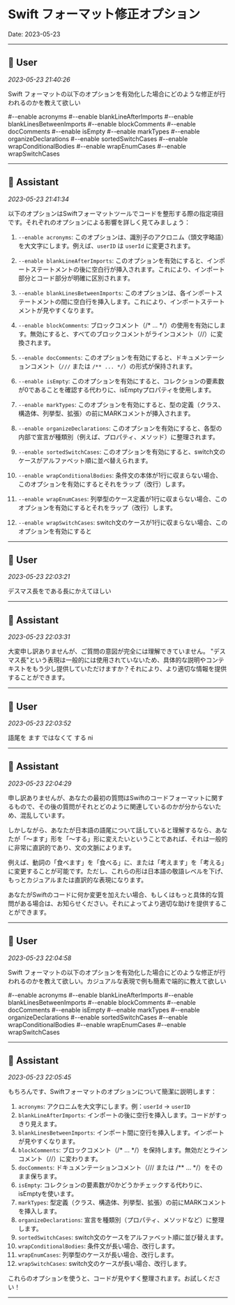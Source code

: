# Swift フォーマット修正オプション

Date: 2023-05-23

---

## 👤 User
*2023-05-23 21:40:26*

Swift フォーマットの以下のオプションを有効化した場合にどのような修正が行われるのかを教えて欲しい

#--enable acronyms
#--enable blankLineAfterImports
#--enable blankLinesBetweenImports
#--enable blockComments
#--enable docComments
#--enable isEmpty
#--enable markTypes
#--enable organizeDeclarations
#--enable sortedSwitchCases
#--enable wrapConditionalBodies
#--enable wrapEnumCases
#--enable wrapSwitchCases

---

## 🤖 Assistant
*2023-05-23 21:41:34*

以下のオプションはSwiftフォーマットツールでコードを整形する際の指定項目です。それぞれのオプションによる影響を詳しく見てみましょう：

1. `--enable acronyms`: このオプションは、識別子のアクロニム（頭文字略語）を大文字にします。例えば、`userID` は `userId` に変更されます。

2. `--enable blankLineAfterImports`: このオプションを有効にすると、インポートステートメントの後に空白行が挿入されます。これにより、インポート部分とコード部分が明確に区別されます。

3. `--enable blankLinesBetweenImports`: このオプションは、各インポートステートメントの間に空白行を挿入します。これにより、インポートステートメントが見やすくなります。

4. `--enable blockComments`: ブロックコメント（/* ... */）の使用を有効にします。無効にすると、すべてのブロックコメントがラインコメント（//）に変換されます。

5. `--enable docComments`: このオプションを有効にすると、ドキュメンテーションコメント（`///` または `/** ... */`）の形式が保持されます。

6. `--enable isEmpty`: このオプションを有効にすると、コレクションの要素数が0であることを確認する代わりに、isEmptyプロパティを使用します。

7. `--enable markTypes`: このオプションを有効にすると、型の定義（クラス、構造体、列挙型、拡張）の前にMARKコメントが挿入されます。

8. `--enable organizeDeclarations`: このオプションを有効にすると、各型の内部で宣言が種類別（例えば、プロパティ、メソッド）に整理されます。

9. `--enable sortedSwitchCases`: このオプションを有効にすると、switch文のケースがアルファベット順に並べ替えられます。

10. `--enable wrapConditionalBodies`: 条件文の本体が1行に収まらない場合、このオプションを有効にするとそれをラップ（改行）します。

11. `--enable wrapEnumCases`: 列挙型のケース定義が1行に収まらない場合、このオプションを有効にするとそれをラップ（改行）します。

12. `--enable wrapSwitchCases`: switch文のケースが1行に収まらない場合、このオプションを有効にすると

---

## 👤 User
*2023-05-23 22:03:21*

デスマス長をである長にかえてほしい

---

## 🤖 Assistant
*2023-05-23 22:03:31*

大変申し訳ありませんが、ご質問の意図が完全には理解できていません。 "デスマス長"という表現は一般的には使用されていないため、具体的な説明やコンテキストをもう少し提供していただけますか？それにより、より適切な情報を提供することができます。

---

## 👤 User
*2023-05-23 22:03:52*

語尾を ます ではなくて する ni

---

## 🤖 Assistant
*2023-05-23 22:04:29*

申し訳ありませんが、あなたの最初の質問はSwiftのコードフォーマットに関するもので、その後の質問がそれとどのように関連しているのかが分からないため、混乱しています。

しかしながら、あなたが日本語の語尾について話していると理解するなら、あなたが「〜ます」形を「〜する」形に変えたいということであれば、それは一般的に非常に直訳的であり、文の文脈によります。

例えば、動詞の「食べます」を「食べる」に、または「考えます」を「考える」に変更することが可能です。ただし、これらの形は日本語の敬語レベルを下げ、もっとカジュアルまたは直訳的な表現になります。

あなたがSwiftのコードに何か変更を加えたい場合、もしくはもっと具体的な質問がある場合は、お知らせください。それによってより適切な助けを提供することができます。

---

## 👤 User
*2023-05-23 22:04:58*

Swift フォーマットの以下のオプションを有効化した場合にどのような修正が行われるのかを教えて欲しい。カジュアルな表現で例も簡素で端的に教えて欲しい

#--enable acronyms
#--enable blankLineAfterImports
#--enable blankLinesBetweenImports
#--enable blockComments
#--enable docComments
#--enable isEmpty
#--enable markTypes
#--enable organizeDeclarations
#--enable sortedSwitchCases
#--enable wrapConditionalBodies
#--enable wrapEnumCases
#--enable wrapSwitchCases

---

## 🤖 Assistant
*2023-05-23 22:05:45*

もちろんです、Swiftフォーマットのオプションについて簡潔に説明します：

1. `acronyms`: アクロニムを大文字にします。例：`userId` → `userID`
2. `blankLineAfterImports`: インポートの後に空行を挿入します。コードがすっきり見えます。
3. `blankLinesBetweenImports`: インポート間に空行を挿入します。インポートが見やすくなります。
4. `blockComments`: ブロックコメント（/* ... */）を保持します。無効だとラインコメント（//）に変わります。
5. `docComments`: ドキュメンテーションコメント（/// または /** ... */）をそのまま保ちます。
6. `isEmpty`: コレクションの要素数が0かどうかチェックする代わりに、isEmptyを使います。
7. `markTypes`: 型定義（クラス、構造体、列挙型、拡張）の前にMARKコメントを挿入します。
8. `organizeDeclarations`: 宣言を種類別（プロパティ、メソッドなど）に整理します。
9. `sortedSwitchCases`: switch文のケースをアルファベット順に並び替えます。
10. `wrapConditionalBodies`: 条件文が長い場合、改行します。
11. `wrapEnumCases`: 列挙型のケースが長い場合、改行します。
12. `wrapSwitchCases`: switch文のケースが長い場合、改行します。

これらのオプションを使うと、コードが見やすく整理されます。お試しください！

---
